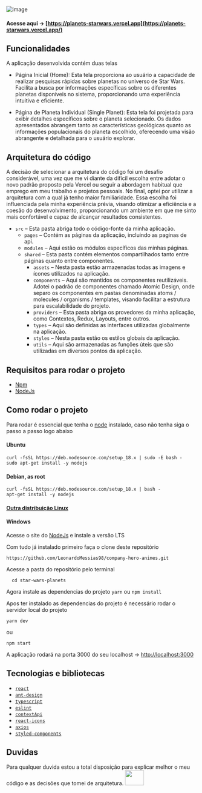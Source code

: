![image](https://github.com/LeonardoMessias98/star-wars-planets/assets/55189046/130e3f6b-8d0c-4c53-9088-2f0af0892832)


#### Acesse aqui -> [https://planets-starwars.vercel.app](https://planets-starwars.vercel.app/)

## Funcionalidades

A aplicação desenvolvida contém duas telas
 * Página Inicial (Home): Esta tela proporciona ao usuário a capacidade de realizar pesquisas rápidas sobre planetas no universo de Star Wars. Facilita a busca por informações específicas sobre os diferentes planetas disponíveis no sistema, proporcionando uma experiência intuitiva e eficiente.

 * Página de Planeta Individual (Single Planet): Esta tela foi projetada para exibir detalhes específicos sobre o planeta selecionado. Os dados apresentados abrangem tanto as características geológicas quanto as informações populacionais do planeta escolhido, oferecendo uma visão abrangente e detalhada para o usuário explorar.

## Arquitetura do código

A decisão de selecionar a arquitetura do código foi um desafio considerável, uma vez que me vi diante da difícil escolha entre adotar o novo padrão proposto pela Vercel ou seguir a abordagem habitual que emprego em meu trabalho e projetos pessoais. No final, optei por utilizar a arquitetura com a qual já tenho maior familiaridade. Essa escolha foi influenciada pela minha experiência prévia, visando otimizar a eficiência e a coesão do desenvolvimento, proporcionando um ambiente em que me sinto mais confortável e capaz de alcançar resultados consistentes.
  * `src` – Esta pasta abriga todo o código-fonte da minha aplicação.
    *  `pages` – Contém as páginas da aplicação, incluindo as paginas de api.
    *  `modules` – Aqui estão os módulos específicos das minhas páginas.
    *  `shared` – Esta pasta contém elementos compartilhados tanto entre páginas quanto entre componentes.
        * `assets` – Nesta pasta estão armazenadas todas as imagens e ícones utilizados na aplicação.
        * `components` – Aqui são mantidos os componentes reutilizáveis. Adotei o padrão de componentes chamado Atomic Design, onde separo os componentes em pastas denominadas atoms / molecules / organisms / templates, visando facilitar a estrutura para escalabilidade do projeto.
        * `providers` –  Esta pasta abriga os provedores da minha aplicação, como Contextos, Redux, Layouts, entre outros.
        * `types` –  Aqui são definidas as interfaces utilizadas globalmente na aplicação.
        * `styles` –  Nesta pasta estão os estilos globais da aplicação.
        * `utils` –  Aqui são armazenadas as funções úteis que são utilizadas em diversos pontos da aplicação.


## Requisitos para rodar o projeto
- [Npm](https://www.npmjs.com/)
- [NodeJs](https://nodejs.org/en/)

## Como rodar o projeto

Para rodar é essencial que tenha o [node](https://nodejs.org/en/) instalado, caso não tenha siga o passo a passo logo abaixo

#### Ubuntu 
```
curl -fsSL https://deb.nodesource.com/setup_18.x | sudo -E bash -
sudo apt-get install -y nodejs
```

#### Debian, as root
```
curl -fsSL https://deb.nodesource.com/setup_18.x | bash -
apt-get install -y nodejs
```

#### [Outra distribuição Linux](https://nodejs.org/en/download/package-manager/)

#### Windows
Acesse o site do [NodeJs](https://nodejs.org/en/) e instale a versão LTS

Com tudo já instalado primeiro faça o clone deste repositório
```
https://github.com/LeonardoMessias98/company-hero-animes.git
```

Acesse a pasta do repositório pelo terminal
```
  cd star-wars-planets
```

Agora instale as dependencias do projeto
```yarn``` ou ```npm install```

Apos ter instalado as dependencias do projeto é necessário rodar o servidor local do projeto
```
yarn dev
```
ou
```
npm start
```

A aplicação rodará na porta 3000 do seu localhost -> [http://localhost:3000](http://localhost:3000/)

## Tecnologias e bibliotecas
* [`react`](https://pt-br.reactjs.org/)
* [`ant-design`](https://ant.design/docs/react/introduce)
* [`typescript`](https://www.typescriptlang.org/)
* [`eslint`](https://eslint.org/)
* [`contextApi`](https://pt-br.reactjs.org/docs/context.html)
* [`react-icons`](https://react-icons.github.io/react-icons/)
* [`axios`](https://github.com/axios/axios)
* [`styled-components`](https://styled-components.com/)

## Duvidas
  Para qualquer duvida estou a total disposição para explicar melhor o meu código e as decisões que tomei de arquitetura. <img src="https://freepngimg.com/thumb/cartoon/87237-plant-fathers-greeting-yoda-green-day-card.png" width="50px" height="40px"/>
